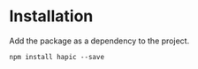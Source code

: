 # Installation

Add the package as a dependency to the project.

```shell
npm install hapic --save
```
